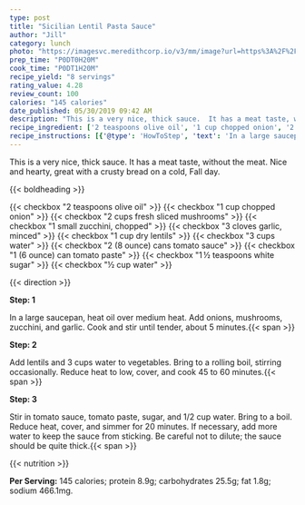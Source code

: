 ```yaml
---
type: post
title: "Sicilian Lentil Pasta Sauce"
author: "Jill"
category: lunch
photo: "https://imagesvc.meredithcorp.io/v3/mm/image?url=https%3A%2F%2Fimages.media-allrecipes.com%2Fuserphotos%2F39792.jpg"
prep_time: "P0DT0H20M"
cook_time: "P0DT1H20M"
recipe_yield: "8 servings"
rating_value: 4.28
review_count: 100
calories: "145 calories"
date_published: 05/30/2019 09:42 AM
description: "This is a very nice, thick sauce.  It has a meat taste, without the meat.  Nice and hearty, great with a crusty bread on a cold, Fall day."
recipe_ingredient: ['2 teaspoons olive oil', '1 cup chopped onion', '2 cups fresh sliced mushrooms', '1 small zucchini, chopped', '3 cloves garlic, minced', '1 cup dry lentils', '3 cups water', '2 (8 ounce) cans tomato sauce', '1 (6 ounce) can tomato paste', '1\u2009½ teaspoons white sugar', '½ cup water']
recipe_instructions: [{'@type': 'HowToStep', 'text': 'In a large saucepan, heat oil over medium heat.  Add onions, mushrooms, zucchini, and garlic.  Cook and stir until tender, about 5 minutes.\n'}, {'@type': 'HowToStep', 'text': 'Add lentils and 3 cups water to vegetables.  Bring to a rolling boil, stirring occasionally.  Reduce heat to low, cover, and cook 45 to 60 minutes.\n'}, {'@type': 'HowToStep', 'text': 'Stir in tomato sauce, tomato paste, sugar, and 1/2 cup water.  Bring to a boil.  Reduce heat, cover, and simmer for 20 minutes.  If necessary, add more water to keep the sauce from sticking.  Be careful not to dilute; the sauce should be quite thick.\n'}]
---
```


This is a very nice, thick sauce.  It has a meat taste, without the meat.  Nice and hearty, great with a crusty bread on a cold, Fall day. 

{{< boldheading >}}

{{< checkbox "2 teaspoons olive oil" >}}
{{< checkbox "1 cup chopped onion" >}}
{{< checkbox "2 cups fresh sliced mushrooms" >}}
{{< checkbox "1 small zucchini, chopped" >}}
{{< checkbox "3 cloves garlic, minced" >}}
{{< checkbox "1 cup dry lentils" >}}
{{< checkbox "3 cups water" >}}
{{< checkbox "2 (8 ounce) cans tomato sauce" >}}
{{< checkbox "1 (6 ounce) can tomato paste" >}}
{{< checkbox "1 ½ teaspoons white sugar" >}}
{{< checkbox "½ cup water" >}}


{{< direction >}}

**Step: 1**

In a large saucepan, heat oil over medium heat.  Add onions, mushrooms, zucchini, and garlic.  Cook and stir until tender, about 5 minutes.{{< span >}}

**Step: 2**

Add lentils and 3 cups water to vegetables.  Bring to a rolling boil, stirring occasionally.  Reduce heat to low, cover, and cook 45 to 60 minutes.{{< span >}}

**Step: 3**

Stir in tomato sauce, tomato paste, sugar, and 1/2 cup water.  Bring to a boil.  Reduce heat, cover, and simmer for 20 minutes.  If necessary, add more water to keep the sauce from sticking.  Be careful not to dilute; the sauce should be quite thick.{{< span >}}

{{< nutrition >}}

**Per Serving:** 145 calories; protein 8.9g; carbohydrates 25.5g; fat 1.8g; sodium 466.1mg.